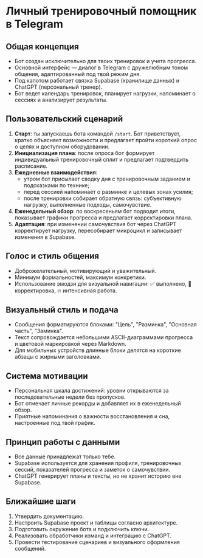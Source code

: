 # Личный тренировочный помощник в Telegram

## Общая концепция
- Бот создан исключительно для твоих тренировок и учета прогресса.
- Основной интерфейс — диалог в Telegram с дружелюбным тоном общения, адаптированный под твой режим дня.
- Под капотом работает связка Supabase (хранилище данных) и ChatGPT (персональный тренер).
- Бот ведет календарь тренировок, планирует нагрузки, напоминает о сессиях и анализирует результаты.

## Пользовательский сценарий
1. **Старт**: ты запускаешь бота командой `/start`. Бот приветствует, кратко объясняет возможности и предлагает пройти короткий опрос о целях и доступном оборудовании.
2. **Инициализация плана**: после опроса бот формирует индивидуальный тренировочный сплит и предлагает подтвердить расписание.
3. **Ежедневные взаимодействия**:
   - утром бот присылает сводку дня с тренировочным заданием и подсказками по технике;
   - перед сессией напоминает о разминке и целевых зонах усилия;
   - после тренировки собирает обратную связь: субъективную нагрузку, выполненные подходы, самочувствие.
4. **Еженедельный обзор**: по воскресеньям бот подводит итоги, показывает графики прогресса и предлагает корректировки плана.
5. **Адаптация**: при изменении самочувствия бот через ChatGPT корректирует нагрузку, пересобирает микроцикл и записывает изменения в Supabase.

## Голос и стиль общения
- Доброжелательный, мотивирующий и уважительный.
- Минимум формальностей, максимум конкретики.
- Использование эмодзи для визуальной навигации: ✅ выполнено, 🔁 корректировка, 🔥 интенсивная работа.

## Визуальный стиль и подача
- Сообщения форматируются блоками: "Цель", "Разминка", "Основная часть", "Заминка".
- Текст сопровождается небольшими ASCII-диаграммами прогресса и цветовой маркировкой через Markdown.
- Для мобильных устройств длинные блоки делятся на короткие абзацы с жирными заголовками.

## Система мотивации
- Персональная шкала достижений: уровни открываются за последовательные недели без пропусков.
- Бот отмечает личные рекорды и добавляет их в еженедельный обзор.
- Приятные напоминания о важности восстановления и сна, настроенные под твой график.

## Принцип работы с данными
- Все данные принадлежат только тебе.
- Supabase используется для хранения профиля, тренировочных сессий, показателей прогресса и заметок о самочувствии.
- ChatGPT генерирует планы и тексты, но не хранит историю вне Supabase.

## Ближайшие шаги
1. Утвердить документацию.
2. Настроить Supabase проект и таблицы согласно архитектуре.
3. Подготовить окружение бота и подключить ключи.
4. Реализовать обработчики команд и интеграцию с ChatGPT.
5. Провести тестирование сценариев и визуального оформления сообщений.
